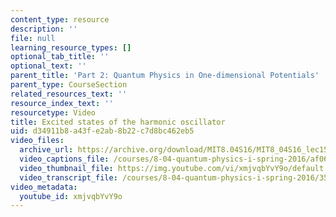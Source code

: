 ```yaml
---
content_type: resource
description: ''
file: null
learning_resource_types: []
optional_tab_title: ''
optional_text: ''
parent_title: 'Part 2: Quantum Physics in One-dimensional Potentials'
parent_type: CourseSection
related_resources_text: ''
resource_index_text: ''
resourcetype: Video
title: Excited states of the harmonic oscillator
uid: d34911b8-a43f-e2ab-8b22-c7d8bc462eb5
video_files:
  archive_url: https://archive.org/download/MIT8.04S16/MIT8_04S16_lec15_s2_300k.mp4
  video_captions_file: /courses/8-04-quantum-physics-i-spring-2016/af067c3b1d9c59668d1f391c645c65cb_xmjvqbYvY9o.vtt
  video_thumbnail_file: https://img.youtube.com/vi/xmjvqbYvY9o/default.jpg
  video_transcript_file: /courses/8-04-quantum-physics-i-spring-2016/35816b09d42d2fdea9d61bdee70b85d8_xmjvqbYvY9o.pdf
video_metadata:
  youtube_id: xmjvqbYvY9o
---
```

